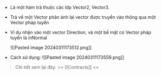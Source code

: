 - Là một hàm trả thuộc các lớp Vector2, Vector3.
- Trả về một Vector phản ánh lại vector được truyền vào thông qua một Vector  pháp tuyến
- Ví dụ nhận vào một vector Direction, và một bề mặt có Vector pháp tuyến là inNormal

	![[Pasted image 20240311173512.png]]
- Cách sử dụng:
	![[Pasted image 20240311173559.png]]
> Chi tiết xem lại đây: >> [[Contracts]] <<